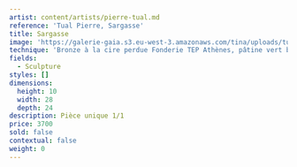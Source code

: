 ```yaml
---
artist: content/artists/pierre-tual.md
reference: 'Tual Pierre, Sargasse'
title: Sargasse
image: 'https://galerie-gaia.s3.eu-west-3.amazonaws.com/tina/uploads/tual-pierre/galerie-gaia-pierre tualSargasse Bronze TEP  1:1 .jpeg'
technique: 'Bronze à la cire perdue Fonderie TEP Athènes, pâtine vert bronze'
fields:
  - Sculpture
styles: []
dimensions:
  height: 10
  width: 28
  depth: 24
description: Pièce unique 1/1
price: 3700
sold: false
contextual: false
weight: 0
---
```


